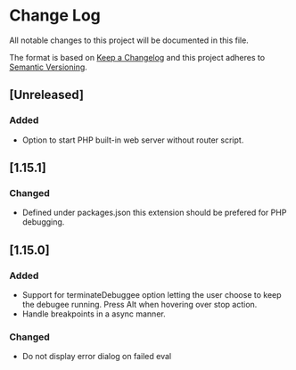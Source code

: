 # Change Log

All notable changes to this project will be documented in this file.

The format is based on [Keep a Changelog](http://keepachangelog.com/) and this project adheres to [Semantic Versioning](http://semver.org/).

## [Unreleased]

### Added

- Option to start PHP built-in web server without router script.

## [1.15.1]

### Changed

- Defined under packages.json this extension should be prefered for PHP debugging.

## [1.15.0]

### Added

- Support for terminateDebuggee option letting the user choose to keep the debugee running. Press Alt when hovering over stop action.
- Handle breakpoints in a async manner.

### Changed

- Do not display error dialog on failed eval
